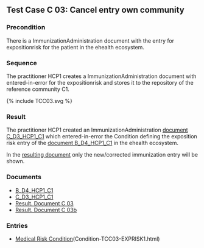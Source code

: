 ## Test Case C 03:  Cancel entry own community

### Precondition
There is a ImmunizationAdministration document with the entry for expositionrisk for the patient in the ehealth ecosystem.

### Sequence
The practitioner HCP1 creates a ImmunizationAdministration document with entered-in-error for the expositionrisk and stores it to the repository of the reference community C1.

<div>{% include TCC03.svg %}</div>


### Result
The practitioner HCP1 created an ImmunizationAdministration [document C_D3_HCP1_C1](Bundle-C-D3-HCP1-C1.html) which entered-in-error the Condition defining the exposition risk entry of the [document B_D4_HCP1_C1](Bundle-B-D4-HCP1-C1.html) in the ehealth ecosystem.

In the [resulting document](Bundle-RDC03.html) only the new/corrected immunization entry will be shown.


### Documents
* [B_D4_HCP1_C1](Bundle-B-D4-HCP1-C1.html)
* [C_D3_HCP1_C1](Bundle-C-D3-HCP1-C1.html)
* [Result. Document C 03](Bundle-RDC03.html)
* [Result. Document C 03b](Bundle-RDC03b.html)

### Entries
* [Medical Risk Condition](TCC03_EXPRISK1)(Condition-TCC03-EXPRISK1.html)
